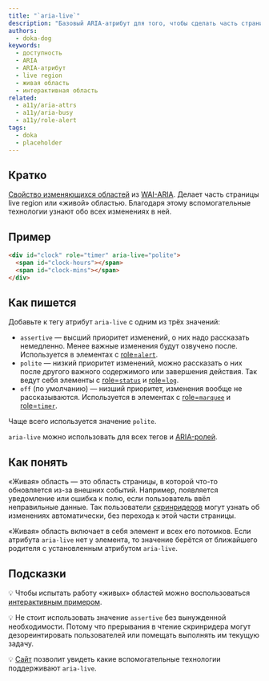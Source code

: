 ```yaml
---
title: "`aria-live`"
description: "Базовый ARIA-атрибут для того, чтобы сделать часть страницы «живой» областью."
authors:
  - doka-dog
keywords:
  - доступность
  - ARIA
  - ARIA-атрибут
  - live region
  - живая область
  - интерактивная область
related:
  - a11y/aria-attrs
  - a11y/aria-busy
  - a11y/role-alert
tags:
  - doka
  - placeholder
---
```


## Кратко

[Свойство изменяющихся областей](/a11y/aria-attrs/#atributy-izmenyayushchihsya-oblastey) из [WAI-ARIA](/a11y/aria-intro/#specifikaciya). Делает часть страницы live region или «живой» областью. Благодаря этому вспомогательные технологии узнают обо всех изменениях в ней.


## Пример

```html
<div id="clock" role="timer" aria-live="polite">
  <span id="clock-hours"></span>
  <span id="clock-mins"></span>
</div>
```

## Как пишется

Добавьте к тегу атрибут `aria-live` с одним из трёх значений:

- `assertive` — высший приоритет изменений, о них надо рассказать немедленно. Менее важные изменения будут озвучено после. Используется в элементах с [role=`alert`](/a11y/role-alert).
- `polite` — низкий приоритет изменений, можно рассказать о них после другого важного содержимого или завершения действия. Так ведут себя элементы с [role=`status`](/a11y/role-timer) и [role=`log`](/a11y/role-log).
- `off` (по умолчанию) — низший приоритет, изменения вообще не рассказываются. Используется в элементах с [role=`marquee`](/a11y/role-marquee) и [role=`timer`](/a11y/role-timer).

Чаще всего используется значение `polite`.

`aria-live` можно использовать для всех тегов и [ARIA-ролей](/a11y/aria-roles/).

## Как понять

«Живая» область — это область страницы, в которой что-то обновляется из-за внешних событий. Например, появляется уведомление или ошибка к полю, если пользователь ввёл неправильные данные. Так пользователи [скринридеров](/a11y/screenreaders/) могут узнать об изменениях автоматически, без перехода к этой части страницы.

«Живая» область включает в себя элемент и всех его потомков. Если атрибута `aria-live` нет у элемента, то значение берётся от ближайшего родителя с установленным атрибутом `aria-live`.

## Подсказки

💡 Чтобы испытать работу «живых» областей можно воспользоваться [интерактивным примером](https://dequeuniversity.com/library/aria/liveregion-playground).

💡 Не стоит использовать значение `assertive` без вынужденной необходимости. Потому что прерывания в чтение скринридера могут дезореинтировать пользователей или помещать выполнять им текущую задачу.

💡 [Сайт](https://a11ysupport.io/) позволит увидеть какие вспомогательные технологии поддерживают `aria-live`.
